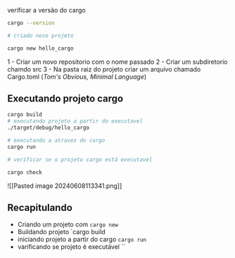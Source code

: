 
verificar a versão do cargo

```sh
cargo --version

# criado novo projeto

cargo new hello_cargo
```

1 -  Criar um novo repositorio com o nome passado
2 - Criar um subdiretorio chamdo src
3 - Na pasta raiz do projeto criar um arquivo chamado Cargo.toml (_Tom's Obvious, Minimal Language_)

## Executando projeto cargo

```sh
cargo build 
# executando projeto a partir do executavel
./target/debug/hello_cargo

# executando a atravez do cargo 
cargo run

# verificar se o projeto cargo está executavel

cargo check

```
![[Pasted image 20240608113341.png]]

## Recapitulando 

* Criando um projeto com `cargo new`
* Buildando projeto `cargo build  
* iniciando projeto a partir do cargo `cargo run`
* varificando se projeto é executável ``